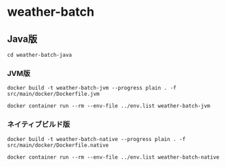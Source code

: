 # weather-batch



## Java版

```shell
cd weather-batch-java
```

### JVM版

```shell
docker build -t weather-batch-jvm --progress plain . -f src/main/docker/Dockerfile.jvm
```

```shell
docker container run --rm --env-file ../env.list weather-batch-jvm
```

### ネイティブビルド版

```shell
docker build -t weather-batch-native --progress plain . -f src/main/docker/Dockerfile.native
```

```shell
docker container run --rm --env-file ../env.list weather-batch-native
```

